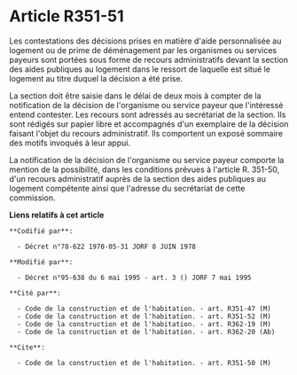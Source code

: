 # Article R351-51

Les contestations des décisions prises en matière d'aide personnalisée au logement ou de prime de déménagement par les
organismes ou services payeurs sont portées sous forme de recours administratifs devant la section des aides publiques au
logement dans le ressort de laquelle est situé le logement au titre duquel la décision a été prise.

La section doit être saisie dans le délai de deux mois à compter de la notification de la décision de l'organisme ou service
payeur que l'intéressé entend contester. Les recours sont adressés au secrétariat de la section. Ils sont rédigés sur papier
libre et accompagnés d'un exemplaire de la décision faisant l'objet du recours administratif. Ils comportent un exposé
sommaire des motifs invoqués à leur appui.

La notification de la décision de l'organisme ou service payeur comporte la mention de la possibilité, dans les conditions
prévues à l'article R. 351-50, d'un recours administratif auprès de la section des aides publiques au logement compétente
ainsi que l'adresse du secrétariat de cette commission.

**Liens relatifs à cet article**

	**Codifié par**:

	  - Décret n°78-622 1978-05-31 JORF 8 JUIN 1978

	**Modifié par**:

	  - Décret n°95-638 du 6 mai 1995 - art. 3 () JORF 7 mai 1995

	**Cité par**:

	  - Code de la construction et de l'habitation. - art. R351-47 (M)
	  - Code de la construction et de l'habitation. - art. R351-52 (M)
	  - Code de la construction et de l'habitation. - art. R362-19 (M)
	  - Code de la construction et de l'habitation. - art. R362-20 (Ab)

	**Cite**:

	  - Code de la construction et de l'habitation. - art. R351-50 (M)
